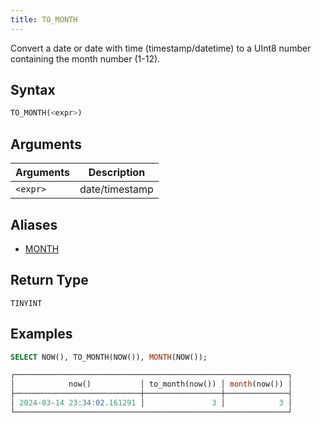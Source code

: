 ```yaml
---
title: TO_MONTH
---
```


Convert a date or date with time (timestamp/datetime) to a UInt8 number containing the month number (1-12).

## Syntax

```sql
TO_MONTH(<expr>)
```

## Arguments

| Arguments | Description    |
|-----------|----------------|
| `<expr>`  | date/timestamp |

## Aliases

- [MONTH](month.md)

## Return Type

 `TINYINT`

## Examples

```sql
SELECT NOW(), TO_MONTH(NOW()), MONTH(NOW());

┌─────────────────────────────────────────────────────────────┐
│            now()           │ to_month(now()) │ month(now()) │
├────────────────────────────┼─────────────────┼──────────────┤
│ 2024-03-14 23:34:02.161291 │               3 │            3 │
└─────────────────────────────────────────────────────────────┘
```